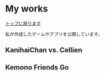 # My works

[トップに戻ります](https://sudotitan.com/MyWorks/README.html)

私が作成したゲームやアプリを公開しています。

## KanihaiChan vs. Cellien

## Kemono Friends Go